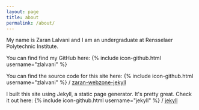```yaml
---
layout: page
title: about
permalink: /about/
---
```


My name is Zaran Lalvani and I am an undergraduate at Rensselaer Polytechnic Institute.  

You can find find my GitHub here:
{% include icon-github.html username="zlalvani" %}

You can find the source code for this site here:
{% include icon-github.html username="zlalvani" %} /
[zaran-webzone-jekyll](https://github.com/zlalvani/zaran-webzone-jekyll)

I built this site using Jekyll, a static page generator. It's pretty great. Check it out here:
{% include icon-github.html username="jekyll" %} /
[jekyll](https://github.com/jekyll/jekyll) 
